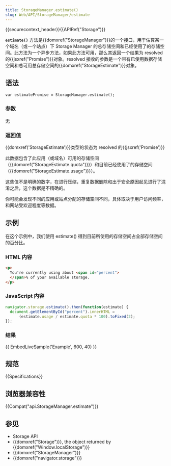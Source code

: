 ```yaml
---
title: StorageManager.estimate()
slug: Web/API/StorageManager/estimate
---
```

{{securecontext_header}}{{APIRef("Storage")}}

**`estimate()`** 方法是{{domxref("StorageManager")}}的一个接口，用于估算某一个域名（或一个站点）下 Storage Manager 的总存储空间和已经使用了的存储空间。此方法为一个异步方法，如果此方法可用，那么其返回一个结果为 resolved 的{{jsxref("Promise")}}对象。resolved 接收的参数是一个带有已使用数据存储空间和总可用总存储空间的{{domxref("StorageEstimate")}}对象。

## 语法

```plain
var estimatePromise = StorageManager.estimate();
```

### 参数

无

### 返回值

{{domxref('StorageEstimate')}}类型的状态为 resolved 的{{jsxref('Promise')}}

此数据包含了此应用（或域名）可用的存储空间（{{domxref("StorageEstimate.quota")}}）和目前已经使用了的存储空间（{{domxref("StorageEstimate.usage")}}）。

这些值不是明确的数字，在进行压缩，重复数据删除和出于安全原因起见进行了混淆之后，这个数据是不精确的。

你可能会发现不同的应用或站点分配的存储空间不同，具体取决于用户访问频率，和网站受欢迎程度等数据。

## 示例

在这个示例中，我们使用 estimate() 得到目前所使用的存储空间占全部存储空间的百分比。

### HTML 内容

```html
<p>
  You're currently using about <span id="percent">
  </span>% of your available storage.
</p>
```

### JavaScript 内容

```js
navigator.storage.estimate().then(function(estimate) {
  document.getElementById("percent").innerHTML =
      (estimate.usage / estimate.quota * 100).toFixed(2);
});
```

### 结果

{{ EmbedLiveSample('Example', 600, 40) }}

## 规范

{{Specifications}}

## 浏览器兼容性

{{Compat("api.StorageManager.estimate")}}

## 参见

- Storage API
- {{domxref("Storage")}}, the object returned by {{domxref("Window.localStorage")}}
- {{domxref("StorageManager")}}
- {{domxref("navigator.storage")}}
